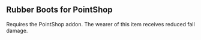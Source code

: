 
## Rubber Boots for PointShop ##

Requires the PointShop addon. The wearer of this item receives reduced fall damage.